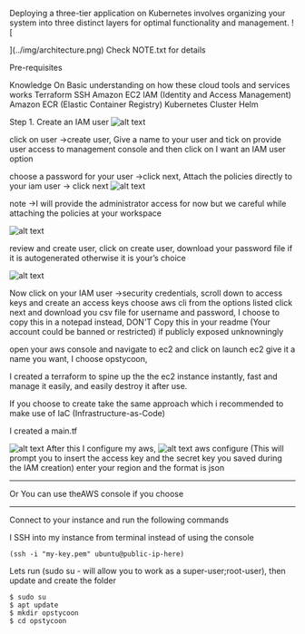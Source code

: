 Deploying a three-tier application on Kubernetes involves organizing your system into three distinct layers for optimal functionality and management.
![

](../img/architecture.png)
Check NOTE.txt for details

Pre-requisites

Knowledge On Basic understanding on how these cloud tools and services works
Terraform
SSH
Amazon EC2
IAM (Identity and Access Management)
Amazon ECR (Elastic Container Registry)
Kubernetes Cluster
Helm

Step 1. Create an IAM user
![alt text](user.png)

click on user →create user, Give a name to your user and tick on provide user access to management console and then click on I want an IAM user option

choose a password for your user →click next, Attach the policies directly to your iam user → click next
![alt text](create-new-user.png)

note →I will provide the administrator access for now but we careful while attaching the policies at your workspace

![alt text](user-create.png)

review and create user, click on create user, download your password file if it is autogenerated otherwise it is your’s choice

![alt text](user-created.png)

Now click on your IAM user →security credentials, scroll down to access keys and create an access keys
choose aws cli from the options listed
click next and download you csv file for username and password, I choose to copy this in a notepad instead, DON'T Copy this in your readme (Your account could be banned or restricted) if publicly exposed unknowningly

open your aws console and navigate to ec2 and click on launch ec2
give it a name you want, I choose opstycoon,

I created a terraform to spine up the the ec2 instance instantly, fast and manage it easily, and easily destroy it after use.

If you choose to create take the same approach which i recommended to make use of IaC (Infrastructure-as-Code)

I created a main.tf

![alt text](terraform-main.png)
After this I configure my aws,
![alt text](image.png)
aws configure
(This will prompt you to insert the access key and the secret key you saved during the IAM creation)
enter your region and the format is json

---

Or You can use theAWS console if you choose

---

Connect to your instance and run the following commands

I SSH into my instance from terminal instead of using the console

`(ssh -i "my-key.pem" ubuntu@public-ip-here)`

Lets run
(sudo su - will allow you to work as a super-user;root-user), then update and create the folder

```
$ sudo su
$ apt update
$ mkdir opstycoon
$ cd opstycoon
```